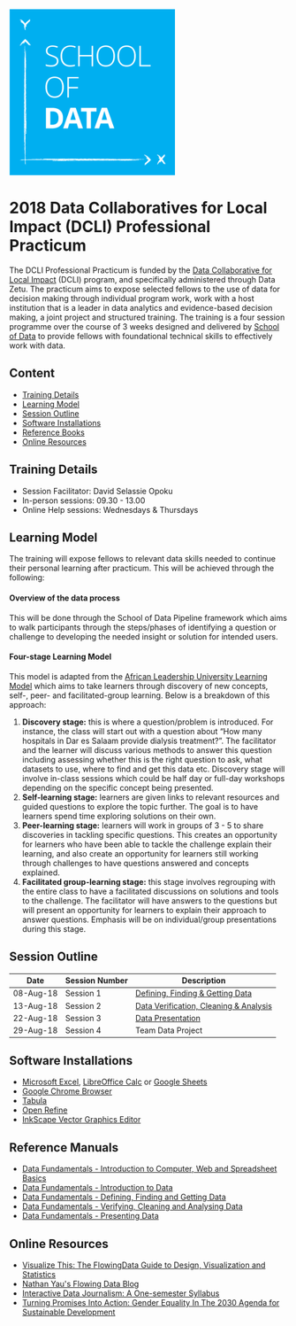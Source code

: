 <img src="/images/scoda_logo.png" width=300/>

# 2018 Data Collaboratives for Local Impact (DCLI) Professional Practicum
The DCLI Professional Practicum is funded by the [Data Collaborative for Local Impact](https://www.mcc.gov/initiatives/initiative/mcc-pepfar-partnership) (DCLI) program, and specifically administered through Data Zetu.   The practicum aims to expose selected fellows to the use of data for decision making through individual program work, work with a host institution that is a leader in data analytics and evidence-based decision making, a joint project and structured training.   The training is a four session programme over the course of 3 weeks designed and delivered by [School of Data](https://schoolofdata.org/) to provide fellows with foundational technical skills to effectively work with data.

## Content
- [Training Details](#training-details)
- [Learning Model](#learning-model)
- [Session Outline](#session-outline)
- [Software Installations](#software-installations)
- [Reference Books](#reference-books)
- [Online Resources](#online-resources)

## Training Details
- Session Facilitator: David Selassie Opoku
- In-person sessions: 09.30 - 13.00
- Online Help sessions: Wednesdays & Thursdays

## Learning Model
The training will expose fellows to relevant data skills needed to continue their personal learning after practicum. This will be achieved through the following:

#### Overview of the data process
This will be done through the School of Data Pipeline framework which aims to walk participants through the steps/phases of identifying a question or challenge to developing the needed insight or solution for intended users.

#### Four-stage Learning Model
This model is adapted from the [African Leadership University Learning Model](https://alueducation.com/about/our-learning-model/) which aims to take learners through discovery of new concepts, self-, peer- and facilitated-group learning. Below is a breakdown of this approach:
 1. **Discovery stage:** this is where a question/problem is introduced. For instance, the class will start out with a question about “How many hospitals in Dar es Salaam provide dialysis treatment?”. The facilitator and the learner will discuss various methods to answer this question including assessing whether this is the right question to ask, what datasets to use, where to find and get this data etc. Discovery stage will involve in-class sessions which could be half day or full-day workshops depending on the specific concept being presented.
 2. **Self-learning stage:** learners are given links to relevant resources and guided questions to explore the topic further. The goal is to have learners spend time exploring solutions on their own.  
 3. **Peer-learning stage:** learners will work in groups of 3 - 5 to share discoveries in tackling specific questions. This creates an opportunity for learners who have been able to tackle the challenge explain their learning, and also create an opportunity for learners still working through challenges to have questions answered and concepts explained.
 4. **Facilitated group-learning stage:** this stage involves regrouping  with the entire class to have a facilitated discussions on solutions and tools to the challenge. The facilitator will have answers to the questions but will present an opportunity for learners to explain their approach to answer questions. Emphasis will be on individual/group presentations during this stage.


## Session Outline
Date | Session Number | Description
------ | ------------- | -----------
08-Aug-18 | Session 1 | [Defining, Finding & Getting Data](/session1)
13-Aug-18 | Session 2 | [Data Verification, Cleaning & Analysis](/session2)
22-Aug-18 | Session 3 | [Data Presentation](/session3)
29-Aug-18 | Session 4 | Team Data Project


## Software Installations
- [Microsoft Excel](https://products.office.com/en-us/excel), [LibreOffice Calc](https://www.libreoffice.org/discover/calc/) or [Google Sheets](https://www.google.com/sheets/about/)
- [Google Chrome Browser](https://www.google.com/chrome/browser/desktop/index.html)
- [Tabula](http://tabula.technology/)
- [Open Refine](http://openrefine.org/index.html)
- [InkScape Vector Graphics Editor](https://inkscape.org/en/)



## Reference Manuals
- [Data Fundamentals - Introduction to Computer, Web and Spreadsheet Basics](/manuals/introduction_to_computer_web_and_spreadsheet_basics.pdf)
- [Data Fundamentals - Introduction to Data](/manuals/introduction_to_data.pdf)
- [Data Fundamentals - Defining, Finding and Getting Data](/manuals/defining_finding_and_getting_data.pdf)
- [Data Fundamentals - Verifying, Cleaning and Analysing Data](/manuals/verifying_cleaning_and_analysing_data.pdf)
- [Data Fundamentals - Presenting Data](/manuals/presenting_data.pdf)

## Online Resources
- [Visualize This: The FlowingData Guide to Design, Visualization and Statistics ](https://www.amazon.com/Visualize-This-FlowingData-Visualization-Statistics/dp/0470944889)
- [Nathan Yau's Flowing Data Blog](https://flowingdata.com/)
- [Interactive Data Journalism: A One-semester Syllabus](https://source.opennews.org/articles/interactive-data-journalism-one-semester/)
- [Turning Promises Into Action: Gender Equality In The 2030 Agenda for Sustainable Development](http://www.unwomen.org/-/media/headquarters/attachments/sections/library/publications/2018/sdg-report-gender-equality-in-the-2030-agenda-for-sustainable-development-2018-en.pdf?la=en&vs=5653)
